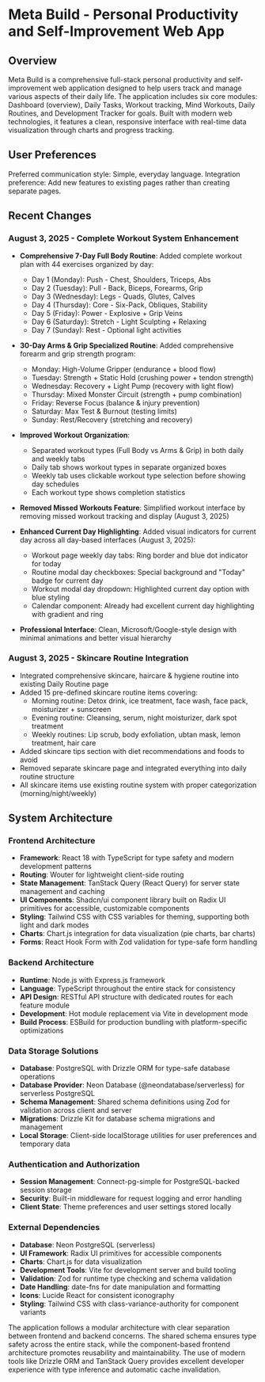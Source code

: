 # Meta Build - Personal Productivity and Self-Improvement Web App

## Overview

Meta Build is a comprehensive full-stack personal productivity and self-improvement web application designed to help users track and manage various aspects of their daily life. The application includes six core modules: Dashboard (overview), Daily Tasks, Workout tracking, Mind Workouts, Daily Routines, and Development Tracker for goals. Built with modern web technologies, it features a clean, responsive interface with real-time data visualization through charts and progress tracking.

## User Preferences

Preferred communication style: Simple, everyday language.
Integration preference: Add new features to existing pages rather than creating separate pages.

## Recent Changes

### August 3, 2025 - Complete Workout System Enhancement
- **Comprehensive 7-Day Full Body Routine**: Added complete workout plan with 44 exercises organized by day:
  - Day 1 (Monday): Push - Chest, Shoulders, Triceps, Abs
  - Day 2 (Tuesday): Pull - Back, Biceps, Forearms, Grip  
  - Day 3 (Wednesday): Legs - Quads, Glutes, Calves
  - Day 4 (Thursday): Core - Six-Pack, Obliques, Stability
  - Day 5 (Friday): Power - Explosive + Grip Veins
  - Day 6 (Saturday): Stretch - Light Sculpting + Relaxing
  - Day 7 (Sunday): Rest - Optional light activities

- **30-Day Arms & Grip Specialized Routine**: Added comprehensive forearm and grip strength program:
  - Monday: High-Volume Gripper (endurance + blood flow)
  - Tuesday: Strength + Static Hold (crushing power + tendon strength)
  - Wednesday: Recovery + Light Pump (recovery with light flow)
  - Thursday: Mixed Monster Circuit (strength + pump combination)
  - Friday: Reverse Focus (balance & injury prevention)
  - Saturday: Max Test & Burnout (testing limits)
  - Sunday: Rest/Recovery (stretching and recovery)

- **Improved Workout Organization**: 
  - Separated workout types (Full Body vs Arms & Grip) in both daily and weekly tabs
  - Daily tab shows workout types in separate organized boxes
  - Weekly tab uses clickable workout type selection before showing day schedules
  - Each workout type shows completion statistics

- **Removed Missed Workouts Feature**: Simplified workout interface by removing missed workout tracking and display (August 3, 2025)

- **Enhanced Current Day Highlighting**: Added visual indicators for current day across all day-based interfaces (August 3, 2025):
  - Workout page weekly day tabs: Ring border and blue dot indicator for today
  - Routine modal day checkboxes: Special background and "Today" badge for current day
  - Workout modal day dropdown: Highlighted current day option with blue styling
  - Calendar component: Already had excellent current day highlighting with gradient and ring

- **Professional Interface**: Clean, Microsoft/Google-style design with minimal animations and better visual hierarchy

### August 3, 2025 - Skincare Routine Integration
- Integrated comprehensive skincare, haircare & hygiene routine into existing Daily Routine page
- Added 15 pre-defined skincare routine items covering:
  - Morning routine: Detox drink, ice treatment, face wash, face pack, moisturizer + sunscreen
  - Evening routine: Cleansing, serum, night moisturizer, dark spot treatment
  - Weekly routines: Lip scrub, body exfoliation, ubtan mask, lemon treatment, hair care
- Added skincare tips section with diet recommendations and foods to avoid
- Removed separate skincare page and integrated everything into daily routine structure
- All skincare items use existing routine system with proper categorization (morning/night/weekly)

## System Architecture

### Frontend Architecture
- **Framework**: React 18 with TypeScript for type safety and modern development patterns
- **Routing**: Wouter for lightweight client-side routing
- **State Management**: TanStack Query (React Query) for server state management and caching
- **UI Components**: Shadcn/ui component library built on Radix UI primitives for accessible, customizable components
- **Styling**: Tailwind CSS with CSS variables for theming, supporting both light and dark modes
- **Charts**: Chart.js integration for data visualization (pie charts, bar charts)
- **Forms**: React Hook Form with Zod validation for type-safe form handling

### Backend Architecture
- **Runtime**: Node.js with Express.js framework
- **Language**: TypeScript throughout the entire stack for consistency
- **API Design**: RESTful API structure with dedicated routes for each feature module
- **Development**: Hot module replacement via Vite in development mode
- **Build Process**: ESBuild for production bundling with platform-specific optimizations

### Data Storage Solutions
- **Database**: PostgreSQL with Drizzle ORM for type-safe database operations
- **Database Provider**: Neon Database (@neondatabase/serverless) for serverless PostgreSQL
- **Schema Management**: Shared schema definitions using Zod for validation across client and server
- **Migrations**: Drizzle Kit for database schema migrations and management
- **Local Storage**: Client-side localStorage utilities for user preferences and temporary data

### Authentication and Authorization
- **Session Management**: Connect-pg-simple for PostgreSQL-backed session storage
- **Security**: Built-in middleware for request logging and error handling
- **Client State**: Theme preferences and user settings stored locally

### External Dependencies
- **Database**: Neon PostgreSQL (serverless)
- **UI Framework**: Radix UI primitives for accessible components
- **Charts**: Chart.js for data visualization
- **Development Tools**: Vite for development server and build tooling
- **Validation**: Zod for runtime type checking and schema validation
- **Date Handling**: date-fns for date manipulation and formatting
- **Icons**: Lucide React for consistent iconography
- **Styling**: Tailwind CSS with class-variance-authority for component variants

The application follows a modular architecture with clear separation between frontend and backend concerns. The shared schema ensures type safety across the entire stack, while the component-based frontend architecture promotes reusability and maintainability. The use of modern tools like Drizzle ORM and TanStack Query provides excellent developer experience with type inference and automatic cache invalidation.